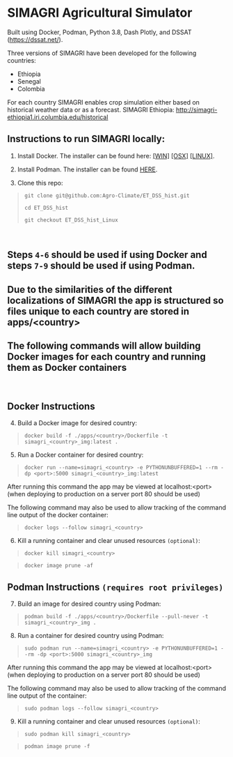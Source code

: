 # SIMAGRI Agricultural Simulator

Built using Docker, Podman, Python 3.8, Dash Plotly, and DSSAT (https://dssat.net/).

Three versions of SIMAGRI have been developed for the following countries:

- Ethiopia
- Senegal
- Colombia

For each country SIMAGRI enables crop simulation either based on historical weather data or as a forecast.
SIMAGRI Ethiopia: http://simagri-ethiopia1.iri.columbia.edu/historical

## Instructions to run SIMAGRI locally:

1. Install Docker. The installer can be found here: [[WIN]](https://docs.docker.com/docker-for-windows/install/) [[OSX]](https://docs.docker.com/docker-for-mac/install/) [[LINUX]](https://docs.docker.com/engine/install/). 

2. Install Podman. The installer can be found [HERE](https://podman.io/getting-started/installation). 

3. Clone this repo: 

> `git clone git@github.com:Agro-Climate/ET_DSS_hist.git`
>
> `cd ET_DSS_hist`
>
> `git checkout ET_DSS_hist_Linux`

<br> 

## Steps `4-6` should be used if using Docker and steps `7-9` should be used if using Podman.
## Due to the similarities of the different localizations of SIMAGRI the app is structured so files unique to each country are stored in apps/\<country>
## The following commands will allow building Docker images for each country and running them as Docker containers
<br> 

## Docker Instructions

4. Build a Docker image for desired country:

> `docker build -f ./apps/<country>/Dockerfile -t simagri_<country>_img:latest .`

5. Run a Docker container for desired country:

> `docker run --name=simagri_<country> -e PYTHONUNBUFFERED=1 --rm -dp <port>:5000 simagri_<country>_img:latest`

After running this command the app may be viewed at localhost:\<port> (when deploying to production on a server port 80 should be used)

The following command may also be used to allow tracking of the command line output of the docker container:
> `docker logs --follow simagri_<country>`

6. Kill a running container and clear unused resources `(optional)`:

> `docker kill simagri_<country>`

> `docker image prune -af`

## Podman Instructions `(requires root privileges)`

7. Build an image for desired country using Podman:

> `podman build -f ./apps/<country>/Dockerfile --pull-never -t simagri_<country>_img .`

8. Run a container for desired country using Podman:

> `sudo podman run --name=simagri_<country> -e PYTHONUNBUFFERED=1 --rm -dp <port>:5000 simagri_<country>_img`

After running this command the app may be viewed at localhost:\<port> (when deploying to production on a server port 80 should be used)

The following command may also be used to allow tracking of the command line output of the container:
> `sudo podman logs --follow simagri_<country>`

9. Kill a running container and clear unused resources `(optional)`:

> `sudo podman kill simagri_<country>`

> `podman image prune -f`
